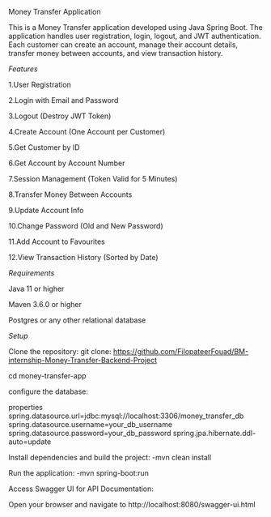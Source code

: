 Money Transfer Application

This is a Money Transfer application developed using Java Spring Boot. The application handles user registration, login, logout, and JWT authentication. Each customer can create an account, manage their account details, transfer money between accounts, and view transaction history.

*Features*

1.User Registration

2.Login with Email and Password

3.Logout (Destroy JWT Token)

4.Create Account (One Account per Customer)

5.Get Customer by ID

6.Get Account by Account Number

7.Session Management (Token Valid for 5 Minutes)

8.Transfer Money Between Accounts

9.Update Account Info

10.Change Password (Old and New Password)

11.Add Account to Favourites

12.View Transaction History (Sorted by Date)

*Requirements*

Java 11 or higher

Maven 3.6.0 or higher

Postgres or any other relational database

*Setup*

Clone the repository:
git clone: https://github.com/FilopateerFouad/BM-internship-Money-Transfer-Backend-Project

cd money-transfer-app

configure the database:

properties
spring.datasource.url=jdbc:mysql://localhost:3306/money_transfer_db
spring.datasource.username=your_db_username
spring.datasource.password=your_db_password
spring.jpa.hibernate.ddl-auto=update

Install dependencies and build the project: -mvn clean install

Run the application: -mvn spring-boot:run

Access Swagger UI for API Documentation:

Open your browser and navigate to
http://localhost:8080/swagger-ui.html


